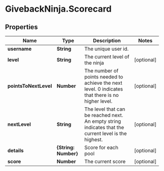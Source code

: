 # GivebackNinja.Scorecard

## Properties

Name | Type | Description | Notes
------------ | ------------- | ------------- | -------------
**username** | **String** | The unique user id. | 
**level** | **String** | The current level of the ninja | [optional] 
**pointsToNextLevel** | **Number** | The number of points needed to achieve the next level. 0 indicates that there is no higher level.  | [optional] 
**nextLevel** | **String** | The level that can be reached next. An empty string indicates that the current level is the highest.  | [optional] 
**details** | **{String: Number}** | Score for each pool | [optional] 
**score** | **Number** | The current score | [optional] 


